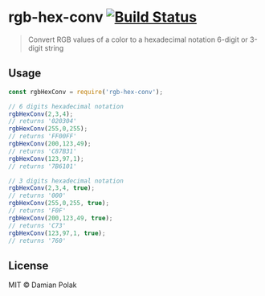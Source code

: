 # rgb-hex-conv [![Build Status](https://travis-ci.org/damianpolak/rbg-hex-conv.svg?branch=master)](https://travis-ci.org/damianpolak/rbg-hex-conv)

> Convert RGB values of a color to a hexadecimal notation 6-digit or 3-digit string

## Usage

```js
const rgbHexConv = require('rgb-hex-conv');

// 6 digits hexadecimal notation
rgbHexConv(2,3,4);
// returns '020304'
rgbHexConv(255,0,255);
// returns 'FF00FF'
rgbHexConv(200,123,49);
// returns 'C87B31'
rgbHexConv(123,97,1);
// returns '7B6101'

// 3 digits hexadecimal notation
rgbHexConv(2,3,4, true);
// returns '000'
rgbHexConv(255,0,255, true);
// returns 'F0F'
rgbHexConv(200,123,49, true);
// returns 'C73'
rgbHexConv(123,97,1, true);
// returns '760'
```

## License

MIT © Damian Polak

